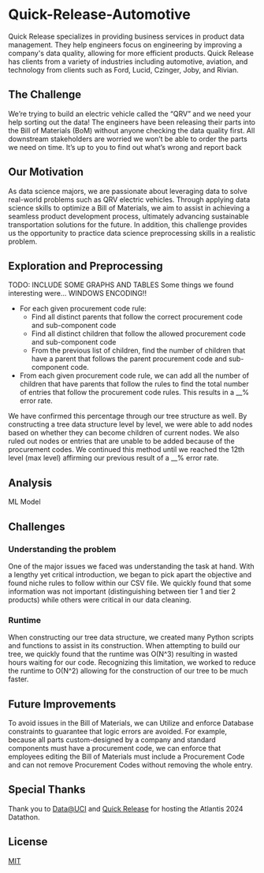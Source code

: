 # Quick-Release-Automotive

Quick Release specializes in providing business services in product data management. They help engineers focus on engineering by improving a company's data quality, allowing for more efficient products. Quick Release has clients from a variety of industries including automotive, aviation, and technology from clients such as Ford, Lucid, Czinger, Joby, and Rivian.

## The Challenge

We’re trying to build an electric vehicle called the “QRV” and we need your help sorting out the data! The engineers have been releasing their parts into the Bill of Materials (BoM) without anyone checking the data quality first. All downstream stakeholders are worried we won’t be able to order the parts we need on time. It’s up to you to find out what’s wrong and report back

## Our Motivation

As data science majors, we are passionate about leveraging data to solve real-world problems such as QRV electric vehicles. Through applying data science skills to optimize a Bill of Materials, we aim to assist in achieving a seamless product development process, ultimately advancing sustainable transportation solutions for the future. In addition, this challenge provides us the opportunity to practice data science preprocessing skills in a realistic problem.

## Exploration and Preprocessing

TODO: 
INCLUDE SOME GRAPHS AND TABLES
Some things we found interesting were... WINDOWS ENCODING!!

- For each given procurement code rule:
   - Find all distinct parents that follow the correct procurement code and sub-component code
   - Find all distinct children that follow the allowed procurement code and sub-component code
   - From the previous list of children, find the number of children that have a parent that follows the parent procurement code and sub-component code.
- From each given procurement code rule, we can add all the number of children that have parents that follow the rules to find the total number of entries that follow the procurement code rules. This results in a  __% error rate.

We have confirmed this percentage through our tree structure as well. By constructing a tree data structure level by level, we were able to add nodes based on whether they can become children of current nodes. We also ruled out nodes or entries that are unable to be added because of the procurement codes. We continued this method until we reached the 12th level (max level) affirming our previous result of a __% error rate.

## Analysis

ML Model

## Challenges

### Understanding the problem

One of the major issues we faced was understanding the task at hand. With a lengthy yet critical introduction, we began to pick apart the objective and found niche rules to follow within our CSV file. We quickly found that some information was not important (distinguishing between tier 1 and tier 2 products) while others were critical in our data cleaning. 


### Runtime 

When constructing our tree data structure, we created many Python scripts and functions to assist in its construction. When attempting to build our tree, we quickly found that the runtime was O(N^3) resulting in wasted hours waiting for our code. Recognizing this limitation, we worked to reduce the runtime to O(N^2) allowing for the construction of our tree to be much faster.

## Future Improvements

To avoid issues in the Bill of Materials, we can Utilize and enforce Database constraints to guarantee that logic errors are avoided. For example, because all parts custom-designed by a company and standard components must have a procurement code, we can enforce that employees editing the Bill of Materials must include a Procurement Code and can not remove Procurement Codes without removing the whole entry. 


## Special Thanks

Thank you to [Data@UCI](https://www.dataatuci.com) and [Quick Release](https://www.quickrelease.co.uk) for hosting the Atlantis 2024 Datathon.

## License

[MIT](https://choosealicense.com/licenses/mit/)